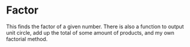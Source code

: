 # Factor
This finds the factor of a given number.
There is also a function to output unit circle, add up the total of some amount of products, and my own factorial method.
